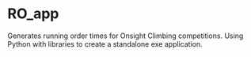 # RO_app
Generates running order times for Onsight Climbing competitions. Using Python with libraries to create a standalone exe application.
